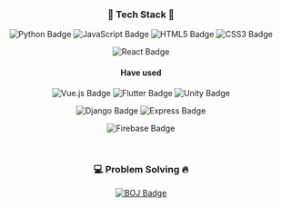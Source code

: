 <div align="center">
  <h3>🔧 Tech Stack 🔨</h3>
  <p>
    <img src="https://img.shields.io/badge/-Python-3776ab?style=flat-square&logo=python&logoColor=ffffff" alt="Python Badge">
    <img src="https://img.shields.io/badge/-JavaScript-323330?style=flat-square&logo=javascript&logoColor=f7df1e" alt="JavaScript Badge">
    <img src="https://img.shields.io/badge/-HTML5-e34f26?style=flat-square&logo=html5&logoColor=ffffff" alt="HTML5 Badge">
    <img src="https://img.shields.io/badge/-CSS3-1572b6?style=flat-square&logo=css3" alt="CSS3 Badge">
  </p>
  <p>
    <img src="https://img.shields.io/badge/-React-20232a?style=flat-square&logo=react" alt="React Badge">
  </p>
  <h4>Have used</h4>
  <p>
    <img src="https://img.shields.io/badge/-Vue.js-35495e?style=flat-square&logo=vuedotjs" alt="Vue.js Badge">
    <img src="https://img.shields.io/badge/-Flutter-02569b?style=flat-square&logo=flutter" alt="Flutter Badge">
    <img src="https://img.shields.io/badge/-Unity-000000?style=flat-square&logo=unity" alt="Unity Badge">
  </p>
  <p>
    <img src="https://img.shields.io/badge/-Django-092e20?style=flat-square&logo=django" alt="Django Badge">
    <img src="https://img.shields.io/badge/-Express-000000?style=flat-square&logo=express" alt="Express Badge">
  </p>
  <p>
    <img src="https://img.shields.io/badge/-Firebase-ffca28?style=flat-square&logo=Firebase&logoColor=000000" alt="Firebase Badge">
  </p>
  <br>
  <h3>💻 Problem Solving 🔥</h3>
  <a href="https://solved.ac/profile/pen2402" target="_blank">
    <img src="https://bojbadge.web.app/api" alt="BOJ Badge">
  </a>
</div>